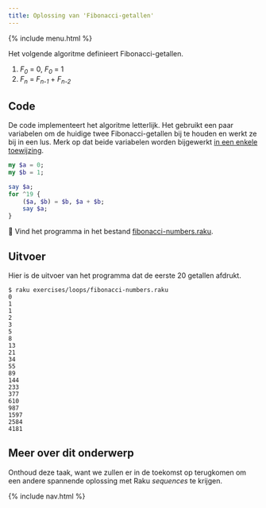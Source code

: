 ```yaml
---
title: Oplossing van 'Fibonacci-getallen'
---
```


{% include menu.html %}

Het volgende algoritme definieert Fibonacci-getallen.

1. _F<sub>0</sub>_ = 0, _F<sub>0</sub>_ = 1
2. _F<sub>n</sub>_ = _F<sub>n-1</sub>_ + _F<sub>n-2</sub>_

## Code

De code implementeert het algoritme letterlijk. Het gebruikt een paar variabelen om de huidige twee Fibonacci-getallen bij te houden en werkt ze bij in een lus. Merk op dat beide variabelen worden bijgewerkt [in een enkele toewijzing](/nl/essentials/scalar-variables/assigning-a-value/#multiple-assignment).

```raku
my $a = 0;
my $b = 1;

say $a;
for ^19 {
    ($a, $b) = $b, $a + $b;
    say $a;
}
```

🦋 Vind het programma in het bestand [fibonacci-numbers.raku](https://github.com/ash/raku-course/blob/master/exercises/loops/fibonacci-numbers.raku).

## Uitvoer

Hier is de uitvoer van het programma dat de eerste 20 getallen afdrukt.

```console
$ raku exercises/loops/fibonacci-numbers.raku
0
1
1
2
3
5
8
13
21
34
55
89
144
233
377
610
987
1597
2584
4181
```

## Meer over dit onderwerp

Onthoud deze taak, want we zullen er in de toekomst op terugkomen om een andere spannende oplossing met Raku _sequences_ te krijgen.

{% include nav.html %}